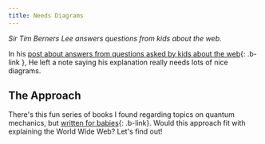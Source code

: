 ```yaml
---
title: Needs Diagrams
---
```


_Sir Tim Berners Lee answers questions from kids about the web._

In his [post about answers from questions asked by kids about the web](https://www.w3.org/People/Berners-Lee/Kids.html){: .b-link }, He 
left a note saying his explanation really needs lots of nice diagrams. 

## The Approach
There's this fun series of books I found regarding topics on quantum mechanics, but [written for babies](){: .b-link}. Would this 
approach fit with explaining the World Wide Web? Let's find out!